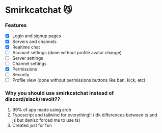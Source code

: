 # Smirkcatchat 😼

### Features

* [X] Login and signup pages
* [X] Servers and channels
* [X] Realtime chat
* [ ] Account settings (done without profile avatar change)
* [ ] Server settings
* [ ] Channel settings
* [X] Permissions
* [ ] Security
* [ ] Profile view (done without permissions buttons like ban, kick, etc)

### Why you should use smirkcatchat instead of discord/slack/revolt??

1. 99% of app made using arch
2. Typescript and tailwind for everything!! (idk differences between ts and js but denisc forced me to use ts)
3. Created just for fun
